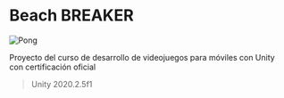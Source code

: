 # Beach BREAKER

![Pong](https://static.platzi.com/media/landing-projects/Proyecto-moviles-unity.png)

Proyecto del curso de desarrollo de videojuegos para móviles con Unity con certificación oficial
> Unity 2020.2.5f1
